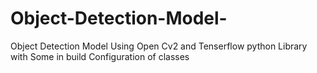# Object-Detection-Model-
Object Detection Model Using Open Cv2 and Tenserflow python Library with Some in build Configuration of classes 
